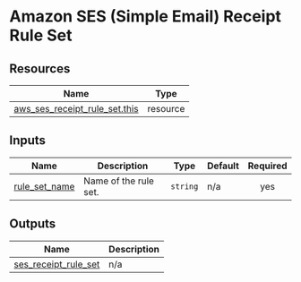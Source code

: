 # Amazon SES (Simple Email) Receipt Rule Set

## Resources

| Name | Type |
|------|------|
| [aws_ses_receipt_rule_set.this](https://registry.terraform.io/providers/hashicorp/aws/latest/docs/resources/ses_receipt_rule_set) | resource |

## Inputs

| Name | Description | Type | Default | Required |
|------|-------------|------|---------|:--------:|
| <a name="input_rule_set_name"></a> [rule\_set\_name](#input\_rule\_set\_name) | Name of the rule set. | `string` | n/a | yes |

## Outputs

| Name | Description |
|------|-------------|
| <a name="output_ses_receipt_rule_set"></a> [ses\_receipt\_rule\_set](#output\_ses\_receipt\_rule\_set) | n/a |
